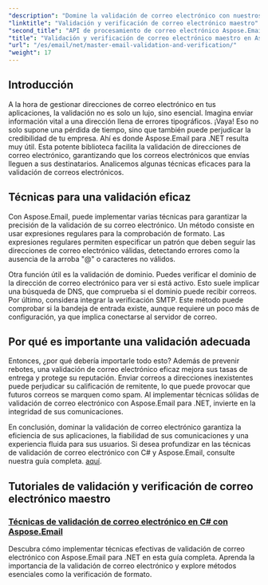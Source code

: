 ```yaml
---
"description": "Domine la validación de correo electrónico con nuestros tutoriales de Aspose.Email para .NET. Aprenda técnicas efectivas, métodos de verificación y más con guías fáciles de seguir."
"linktitle": "Validación y verificación de correo electrónico maestro"
"second_title": "API de procesamiento de correo electrónico Aspose.Email .NET"
"title": "Validación y verificación de correo electrónico maestro en Aspose.Email"
"url": "/es/email/net/master-email-validation-and-verification/"
"weight": 17
---
```


## Introducción

A la hora de gestionar direcciones de correo electrónico en tus aplicaciones, la validación no es solo un lujo, sino esencial. Imagina enviar información vital a una dirección llena de errores tipográficos. ¡Vaya! Eso no solo supone una pérdida de tiempo, sino que también puede perjudicar la credibilidad de tu empresa. Ahí es donde Aspose.Email para .NET resulta muy útil. Esta potente biblioteca facilita la validación de direcciones de correo electrónico, garantizando que los correos electrónicos que envías lleguen a sus destinatarios. Analicemos algunas técnicas eficaces para la validación de correos electrónicos.

## Técnicas para una validación eficaz

Con Aspose.Email, puede implementar varias técnicas para garantizar la precisión de la validación de su correo electrónico. Un método consiste en usar expresiones regulares para la comprobación de formato. Las expresiones regulares permiten especificar un patrón que deben seguir las direcciones de correo electrónico válidas, detectando errores como la ausencia de la arroba "@" o caracteres no válidos. 

Otra función útil es la validación de dominio. Puedes verificar el dominio de la dirección de correo electrónico para ver si está activo. Esto suele implicar una búsqueda de DNS, que comprueba si el dominio puede recibir correos. Por último, considera integrar la verificación SMTP. Este método puede comprobar si la bandeja de entrada existe, aunque requiere un poco más de configuración, ya que implica conectarse al servidor de correo.

## Por qué es importante una validación adecuada

Entonces, ¿por qué debería importarle todo esto? Además de prevenir rebotes, una validación de correo electrónico eficaz mejora sus tasas de entrega y protege su reputación. Enviar correos a direcciones inexistentes puede perjudicar su calificación de remitente, lo que puede provocar que futuros correos se marquen como spam. Al implementar técnicas sólidas de validación de correo electrónico con Aspose.Email para .NET, invierte en la integridad de sus comunicaciones.

En conclusión, dominar la validación de correo electrónico garantiza la eficiencia de sus aplicaciones, la fiabilidad de sus comunicaciones y una experiencia fluida para sus usuarios. Si desea profundizar en las técnicas de validación de correo electrónico con C# y Aspose.Email, consulte nuestra guía completa. [aquí](./email-validation-techniques/).


## Tutoriales de validación y verificación de correo electrónico maestro
### [Técnicas de validación de correo electrónico en C# con Aspose.Email](./email-validation-techniques/)
Descubra cómo implementar técnicas efectivas de validación de correo electrónico con Aspose.Email para .NET en esta guía completa. Aprenda la importancia de la validación de correo electrónico y explore métodos esenciales como la verificación de formato.